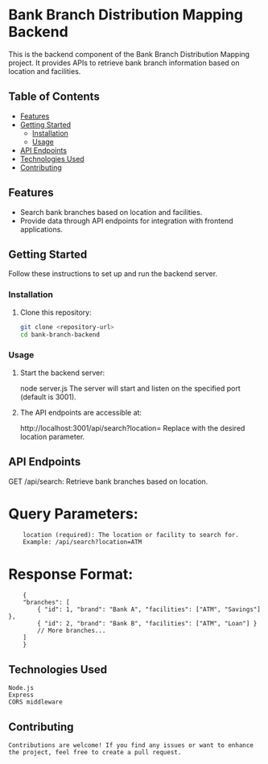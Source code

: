 # Bank Branch Distribution Mapping Backend

This is the backend component of the Bank Branch Distribution Mapping project. It provides APIs to retrieve bank branch information based on location and facilities.

## Table of Contents

- [Features](#features)
- [Getting Started](#getting-started)
  - [Installation](#installation)
  - [Usage](#usage)
- [API Endpoints](#api-endpoints)
- [Technologies Used](#technologies-used)
- [Contributing](#contributing)

## Features

- Search bank branches based on location and facilities.
- Provide data through API endpoints for integration with frontend applications.

## Getting Started

Follow these instructions to set up and run the backend server.

### Installation

1. Clone this repository:

   ```bash
   git clone <repository-url>
   cd bank-branch-backend
### Usage

1. Start the backend server:

   node server.js
   The server will start and listen on the specified port (default is 3001).

2. The API endpoints are accessible at:

   http://localhost:3001/api/search?location=<location>
   Replace <location> with the desired location parameter.

## API Endpoints

   GET /api/search: Retrieve bank branches based on location.

  # Query Parameters:

        location (required): The location or facility to search for.
        Example: /api/search?location=ATM

  # Response Format:

        {
        "branches": [
            { "id": 1, "brand": "Bank A", "facilities": ["ATM", "Savings"] },
            { "id": 2, "brand": "Bank B", "facilities": ["ATM", "Loan"] }
            // More branches...
        ]
        }
## Technologies Used

    Node.js
    Express
    CORS middleware
## Contributing

    Contributions are welcome! If you find any issues or want to enhance the project, feel free to create a pull request.